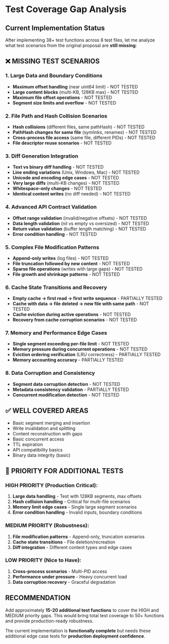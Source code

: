# Test Coverage Gap Analysis

## Current Implementation Status

After implementing 38+ test functions across 8 test files, let me analyze what test scenarios from the original proposal are **still missing**:

## ❌ MISSING TEST SCENARIOS

### 1. Large Data and Boundary Conditions
- **Maximum offset handling** (near uint64 limit) - NOT TESTED
- **Large content blocks** (multi-KB, 128KB max) - NOT TESTED  
- **Maximum file offset operations** - NOT TESTED
- **Segment size limits and overflow** - NOT TESTED

### 2. File Path and Hash Collision Scenarios  
- **Hash collisions** (different files, same pathHash) - NOT TESTED
- **PathHash changes for same file** (symlinks, renames) - NOT TESTED
- **Cross-process file access** (same file, different PIDs) - NOT TESTED
- **File descriptor reuse scenarios** - NOT TESTED

### 3. Diff Generation Integration
- **Text vs binary diff handling** - NOT TESTED
- **Line ending variations** (Unix, Windows, Mac) - NOT TESTED
- **Unicode and encoding edge cases** - NOT TESTED
- **Very large diffs** (multi-KB changes) - NOT TESTED
- **Whitespace-only changes** - NOT TESTED
- **Identical content writes** (no diff needed) - NOT TESTED

### 4. Advanced API Contract Validation
- **Offset range validation** (invalid/negative offsets) - NOT TESTED
- **Data length validation** (nil vs empty vs oversized) - NOT TESTED
- **Return value validation** (buffer length matching) - NOT TESTED
- **Error condition handling** - NOT TESTED

### 5. Complex File Modification Patterns
- **Append-only writes** (log files) - NOT TESTED
- **File truncation followed by new content** - NOT TESTED
- **Sparse file operations** (writes with large gaps) - NOT TESTED
- **File growth and shrinkage patterns** - NOT TESTED

### 6. Cache State Transitions and Recovery
- **Empty cache → first read → first write sequence** - PARTIALLY TESTED
- **Cache with data → file deleted → new file with same path** - NOT TESTED
- **Cache eviction during active operations** - NOT TESTED
- **Recovery from cache corruption scenarios** - NOT TESTED

### 7. Memory and Performance Edge Cases
- **Single segment exceeding per-file limit** - NOT TESTED
- **Memory pressure during concurrent operations** - NOT TESTED
- **Eviction ordering verification** (LRU correctness) - PARTIALLY TESTED
- **Memory accounting accuracy** - PARTIALLY TESTED

### 8. Data Corruption and Consistency
- **Segment data corruption detection** - NOT TESTED
- **Metadata consistency validation** - PARTIALLY TESTED
- **Concurrent modification detection** - NOT TESTED

## ✅ WELL COVERED AREAS

- Basic segment merging and insertion
- Write invalidation and splitting
- Content reconstruction with gaps
- Basic concurrent access
- TTL expiration
- API compatibility basics
- Binary data integrity (basic)

## 📝 PRIORITY FOR ADDITIONAL TESTS

### HIGH PRIORITY (Production Critical):
1. **Large data handling** - Test with 128KB segments, max offsets
2. **Hash collision handling** - Critical for multi-file scenarios  
3. **Memory limit edge cases** - Single large segment scenarios
4. **Error condition handling** - Invalid inputs, boundary conditions

### MEDIUM PRIORITY (Robustness):
1. **File modification patterns** - Append-only, truncation scenarios
2. **Cache state transitions** - File deletion/recreation
3. **Diff integration** - Different content types and edge cases

### LOW PRIORITY (Nice to Have):
1. **Cross-process scenarios** - Multi-PID access
2. **Performance under pressure** - Heavy concurrent load
3. **Data corruption recovery** - Graceful degradation

## RECOMMENDATION

Add approximately **15-20 additional test functions** to cover the HIGH and MEDIUM priority gaps. This would bring total test coverage to 50+ functions and provide production-ready robustness.

The current implementation is **functionally complete** but needs these additional edge case tests for **production deployment confidence**.
